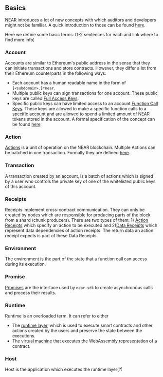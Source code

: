 ## Basics

NEAR introduces a lot of new concepts with which auditors and developers might not be familiar. A quick introduction to those can be found [here](https://docs.near.org/docs/concepts/new-to-near).

Here we define some basic terms:
(1-2 sentences for each and link where to find more info)

### Account

Accounts are similar to Ethereum's public address in the sense that they can initiate transactions and store contracts. However, they differ a lot from their Ethereum counterparts in the following ways:

* Each account has a human readable name in the form of ``[<subdomain>.]*near``.
* Multiple public keys can sign transactions for one account. These public keys are called [Full Access Keys](https://docs.near.org/docs/concepts/account#access-keys).
* Specific public keys can have limited access to an account [Function Call Keys](https://docs.near.org/docs/concepts/account#function-call-keys). These keys are allowed to make a specific function calls to a specific account and are allowed to spend a limited amount of NEAR tokens stored in the account. A formal specification of the concept can be found [here](https://nomicon.io/DataStructures/AccessKey.html#accesskeypermissionfunctioncall).

### Action

[Actions](https://docs.near.org/docs/concepts/transaction#action) is a unit of operation on the NEAR blockchain. Multiple Actions can be batched in one transaction. Formally they are defined [here](https://nomicon.io/RuntimeSpec/Actions.html).

### Transaction

A transaction created by an account, is a batch of actions which is signed by a user who controls the private key of one of the whitelisted public keys of this account.

### Receipts

Receipts implement cross-contract communication. They can only be created by nodes which are responsible for producing parts of the block from a shard (chunk producers). There are two types of them: 1) [Action Receipts](https://nomicon.io/RuntimeSpec/Receipts.html#actionreceipt) which specify an action to be executed and 2)[Data Receipts](https://nomicon.io/RuntimeSpec/Receipts.html#datareceipt) which represent data dependencies of action receipts. The return data an action receipt expects is part of these Data Receipts.

### Environment

The environment is the part of the state that a function call can access during its execution.

### Promise

[Promises](https://nomicon.io/RuntimeSpec/Components/BindingsSpec/PromisesAPI.html) are the interface used by ``near-sdk`` to create asynchronous calls and process their results.

### Runtime

Runtime is an overloaded term. It can refer to either 
* The [runtime layer](https://nomicon.io/RuntimeSpec/Runtime.html#runtime), which is used to execute smart contracts and other actions created by the users and preserve the state between the executions. 
* The [virtual machine](https://wasmer.io/) that executes the WebAssembly representation of a contract.

### Host

Host is the application which executes the runtime layer(?)
